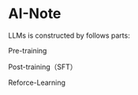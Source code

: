 # AI-Note

LLMs is constructed by follows parts:

Pre-training

Post-training（SFT）

Reforce-Learning
